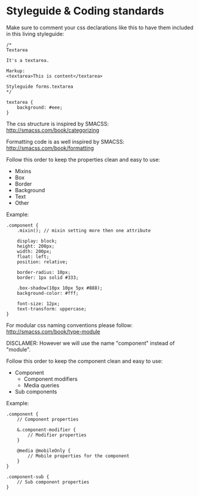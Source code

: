 # Styleguide & Coding standards

Make sure to comment your css declarations like this to have them included in this living styleguide:

	/*
	Textarea

	It's a textarea.

	Markup:
	<textarea>This is content</textarea>

	Styleguide forms.textarea
	*/

	textarea {
		background: #eee;
	}

The css structure is inspired by SMACSS:
http://smacss.com/book/categorizing

Formatting code is as well inspired by SMACSS:
http://smacss.com/book/formatting

Follow this order to keep the properties clean and easy to use:
* Mixins
* Box
* Border
* Background
* Text
* Other

Example:

	.component {
		.mixin(); // mixin setting more then one attribute

		display: block;
		height: 200px;
		width: 200px;
		float: left;
		position: relative;

		border-radius: 10px;
		border: 1px solid #333;

		.box-shadow(10px 10px 5px #888);
		background-color: #fff;

		font-size: 12px;
		text-transform: uppercase;
	}

For modular css naming conventions please follow:
http://smacss.com/book/type-module

DISCLAMER: However we will use the name "component" instead of "module".

Follow this order to keep the component clean and easy to use:
* Component
  * Component modifiers
  * Media queries
* Sub components

Example:

	.component {
		// Component properties

		&.component-modifier {
			// Modifier properties
		}

		@media @mobileOnly {
			// Mobile properties for the component
		}
	}

	.component-sub {
		// Sub component properties
	}
